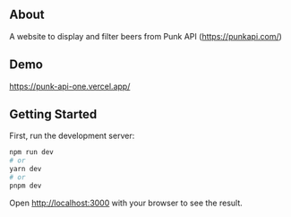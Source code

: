 ## About
A website to display and filter beers from Punk API (https://punkapi.com/)

## Demo
https://punk-api-one.vercel.app/

## Getting Started

First, run the development server:

```bash
npm run dev
# or
yarn dev
# or
pnpm dev
```

Open [http://localhost:3000](http://localhost:3000) with your browser to see the result.
